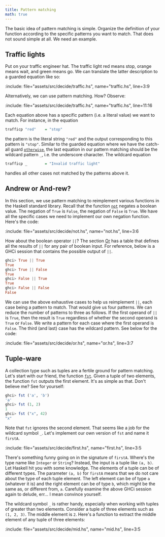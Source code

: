 ```yaml
---
title: Pattern matching
math: true
---
```


The basic idea of pattern matching is simple. Organize the definition of your
function according to the specific patterns you want to match. That does not
sound simple at all. We need an example.

<!--=========================================================================-->

## Traffic lights

Put on your traffic engineer hat. The traffic light red means stop, orange means
wait, and green means go. We can translate the latter description to a guarded
equation like so:

:include: file="assets/src/decide/traffic.hs", name="traffic.hs", line=3:9

Alternatively, we can use pattern matching. How? Observe:

:include: file="assets/src/decide/traffic.hs", name="traffic.hs", line=11:16

Each equation above has a specific pattern (i.e. a literal value) we want to
match. For instance, in the equation

```haskell
trafficp "red"    = "stop"
```

the pattern is the literal string `"red"` and the output corresponding to this
pattern is `"stop"`. Similar to the guarded equation where we have the catch-all
guard [`otherwise`][otherwise], the last equation in our pattern matching should
be the wildcard pattern `_`, i.e. the underscore character. The wildcard
equation

```haskell
trafficp _        = "Invalid traffic light"
```

handles all other cases not matched by the patterns above it.

<!--=========================================================================-->

## Andrew or And-rew?

In this section, we use pattern matching to reimplement various functions in the
Haskell standard library. Recall that the function [`not`][not] negates a
boolean value. The negation of `True` is `False`, the negation of `False` is
`True`. We have all the specific cases we need to implement our own negation
function. Here's the code:

:include: file="assets/src/decide/not.hs", name="not.hs", line=3:6

How about the boolean operator `||`? The section [Or](../data_bool/#or) has a
table that defines all the results of `||` for any pair of boolean input. For
reference, below is a GHCi session that contains the possible output of `||`.

```haskell
ghci> True || True
True
ghci> True || False
True
ghci> False || True
True
ghci> False || False
False
```

We can use the above exhaustive cases to help us reimplement `||`, each case
being a pattern to match. That would give us four patterns. We can reduce the
number of patterns to three as follows. If the first operand of `||` is `True`,
then the result is `True` regardless of whether the second operand is `True` or
`False`. We write a pattern for each case where the first operand is `False`.
The third (and last) case has the wildcard pattern. See below for the code:

:include: file="assets/src/decide/or.hs", name="or.hs", line=3:7

<!--=========================================================================-->

## Tuple-ware

A collection type such as tuples are a fertile ground for pattern matching.
Let's start with our friend, the function [`fst`][fst]. Given a tuple of two
elements, the function `fst` outputs the first element. It's as simple as that.
Don't believe me? See for yourself:

```haskell
ghci> fst ('a', 'b')
'a'
ghci> fst (1, 2)
1
ghci> fst ("x", 42)
"x"
```

Note that `fst` ignores the second element. That seems like a job for the
wildcard symbol `_`. Let's implement our own version of `fst` and name it
`firstA`.

:include: file="assets/src/decide/first.hs", name="first.hs", line=3:5

There's something funny going on in the signature of `firstA`. Where's the type
name like `Integer` or `String`? Instead, the input is a tuple like `(a, b)`.
Let Haskell hit you with some knowledge. The elements of a tuple can be of
different types. The parameter `(a, b)` for `firstA` means that we do not care
about the type of each tuple element. The left element can be of type `a`
(whatever it is) and the right element can be of type `b`, which might be the
same as, or different from, `a`. Carefully examine the above GHCi session again
to delude, err... I mean convince yourself.

The wildcard symbol `_` is rather handy, especially when working with tuples of
greater than two elements. Consider a tuple of three elements such as
`(1, 2, 3)`. The middle element is `2`. Here's a function to extract the middle
element of any tuple of three elements:

:include: file="assets/src/decide/mid.hs", name="mid.hs", line=3:5

<!--=========================================================================-->

<!-- prettier-ignore-start -->
[fst]: https://web.archive.org/web/20231202002935/https://hackage.haskell.org/package/base-4.19.0.0/docs/Prelude.html#v:fst
[not]: https://web.archive.org/web/20231202002935/https://hackage.haskell.org/package/base-4.19.0.0/docs/Prelude.html#v:not
[otherwise]: https://web.archive.org/web/20231202002935/https://hackage.haskell.org/package/base-4.19.0.0/docs/Prelude.html#v:otherwise
<!-- prettier-ignore-end -->
